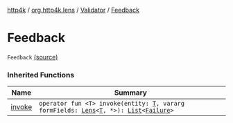 [http4k](../../index.md) / [org.http4k.lens](../index.md) / [Validator](index.md) / [Feedback](./-feedback.md)

# Feedback

`Feedback` [(source)](https://github.com/http4k/http4k/blob/master/http4k-core/src/main/kotlin/org/http4k/lens/Validator.kt#L5)

### Inherited Functions

| Name | Summary |
|---|---|
| [invoke](invoke.md) | `operator fun <T> invoke(entity: `[`T`](invoke.md#T)`, vararg formFields: `[`Lens`](../-lens/index.md)`<`[`T`](invoke.md#T)`, *>): `[`List`](https://kotlinlang.org/api/latest/jvm/stdlib/kotlin.collections/-list/index.html)`<`[`Failure`](../-failure/index.md)`>` |
